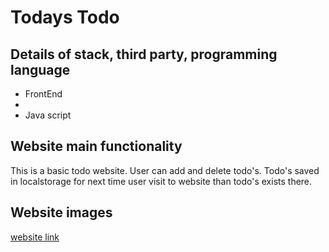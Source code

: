 # Todays Todo

## Details of stack, third party, programming language
- FrontEnd
- 
- Java script

## Website main functionality
This is a basic todo website. User can add and delete todo's. Todo's saved in localstorage for next time user visit to website than todo's exists there.

## Website images

<a href="https://todays-to-do.netlify.app/" target="_blank">website link</a>